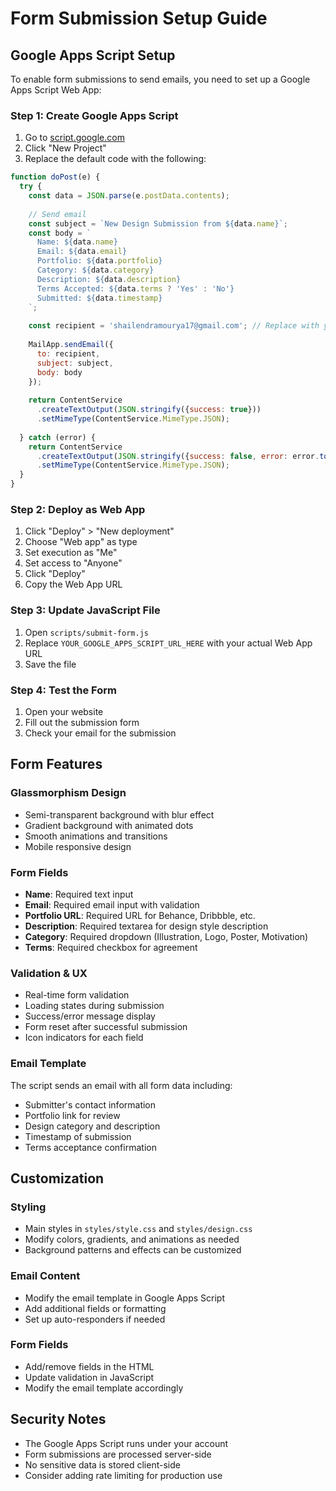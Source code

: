 # Form Submission Setup Guide

## Google Apps Script Setup

To enable form submissions to send emails, you need to set up a Google Apps Script Web App:

### Step 1: Create Google Apps Script
1. Go to [script.google.com](https://script.google.com)
2. Click "New Project"
3. Replace the default code with the following:

```javascript
function doPost(e) {
  try {
    const data = JSON.parse(e.postData.contents);
    
    // Send email
    const subject = `New Design Submission from ${data.name}`;
    const body = `
      Name: ${data.name}
      Email: ${data.email}
      Portfolio: ${data.portfolio}
      Category: ${data.category}
      Description: ${data.description}
      Terms Accepted: ${data.terms ? 'Yes' : 'No'}
      Submitted: ${data.timestamp}
    `;
    
    const recipient = 'shailendramourya17@gmail.com'; // Replace with your email
    
    MailApp.sendEmail({
      to: recipient,
      subject: subject,
      body: body
    });
    
    return ContentService
      .createTextOutput(JSON.stringify({success: true}))
      .setMimeType(ContentService.MimeType.JSON);
      
  } catch (error) {
    return ContentService
      .createTextOutput(JSON.stringify({success: false, error: error.toString()}))
      .setMimeType(ContentService.MimeType.JSON);
  }
}
```

### Step 2: Deploy as Web App
1. Click "Deploy" > "New deployment"
2. Choose "Web app" as type
3. Set execution as "Me"
4. Set access to "Anyone"
5. Click "Deploy"
6. Copy the Web App URL

### Step 3: Update JavaScript File
1. Open `scripts/submit-form.js`
2. Replace `YOUR_GOOGLE_APPS_SCRIPT_URL_HERE` with your actual Web App URL
3. Save the file

### Step 4: Test the Form
1. Open your website
2. Fill out the submission form
3. Check your email for the submission

## Form Features

### Glassmorphism Design
- Semi-transparent background with blur effect
- Gradient background with animated dots
- Smooth animations and transitions
- Mobile responsive design

### Form Fields
- **Name**: Required text input
- **Email**: Required email input with validation
- **Portfolio URL**: Required URL for Behance, Dribbble, etc.
- **Description**: Required textarea for design style description
- **Category**: Required dropdown (Illustration, Logo, Poster, Motivation)
- **Terms**: Required checkbox for agreement

### Validation & UX
- Real-time form validation
- Loading states during submission
- Success/error message display
- Form reset after successful submission
- Icon indicators for each field

### Email Template
The script sends an email with all form data including:
- Submitter's contact information
- Portfolio link for review
- Design category and description
- Timestamp of submission
- Terms acceptance confirmation

## Customization

### Styling
- Main styles in `styles/style.css` and `styles/design.css`
- Modify colors, gradients, and animations as needed
- Background patterns and effects can be customized

### Email Content
- Modify the email template in Google Apps Script
- Add additional fields or formatting
- Set up auto-responders if needed

### Form Fields
- Add/remove fields in the HTML
- Update validation in JavaScript
- Modify the email template accordingly

## Security Notes
- The Google Apps Script runs under your account
- Form submissions are processed server-side
- No sensitive data is stored client-side
- Consider adding rate limiting for production use
